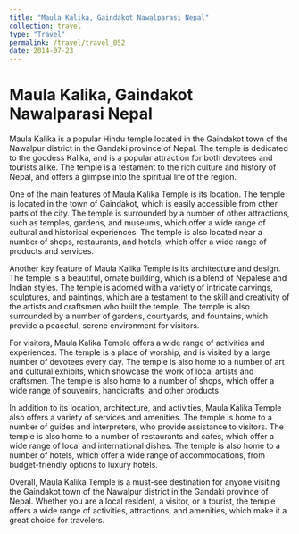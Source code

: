 ```yaml
---
title: "Maula Kalika, Gaindakot Nawalparasi Nepal"
collection: travel
type: "Travel"
permalink: /travel/travel_052
date: 2014-07-23
---
```


# Maula Kalika, Gaindakot Nawalparasi Nepal
Maula Kalika is a popular Hindu temple located in the Gaindakot town of the Nawalpur district in the Gandaki province of Nepal. The temple is dedicated to the goddess Kalika, and is a popular attraction for both devotees and tourists alike. The temple is a testament to the rich culture and history of Nepal, and offers a glimpse into the spiritual life of the region.

One of the main features of Maula Kalika Temple is its location. The temple is located in the town of Gaindakot, which is easily accessible from other parts of the city. The temple is surrounded by a number of other attractions, such as temples, gardens, and museums, which offer a wide range of cultural and historical experiences. The temple is also located near a number of shops, restaurants, and hotels, which offer a wide range of products and services.

Another key feature of Maula Kalika Temple is its architecture and design. The temple is a beautiful, ornate building, which is a blend of Nepalese and Indian styles. The temple is adorned with a variety of intricate carvings, sculptures, and paintings, which are a testament to the skill and creativity of the artists and craftsmen who built the temple. The temple is also surrounded by a number of gardens, courtyards, and fountains, which provide a peaceful, serene environment for visitors.

For visitors, Maula Kalika Temple offers a wide range of activities and experiences. The temple is a place of worship, and is visited by a large number of devotees every day. The temple is also home to a number of art and cultural exhibits, which showcase the work of local artists and craftsmen. The temple is also home to a number of shops, which offer a wide range of souvenirs, handicrafts, and other products.

In addition to its location, architecture, and activities, Maula Kalika Temple also offers a variety of services and amenities. The temple is home to a number of guides and interpreters, who provide assistance to visitors. The temple is also home to a number of restaurants and cafes, which offer a wide range of local and international dishes. The temple is also home to a number of hotels, which offer a wide range of accommodations, from budget-friendly options to luxury hotels.

Overall, Maula Kalika Temple is a must-see destination for anyone visiting the Gaindakot town of the Nawalpur district in the Gandaki province of Nepal. Whether you are a local resident, a visitor, or a tourist, the temple offers a wide range of activities, attractions, and amenities, which make it a great choice for travelers.
